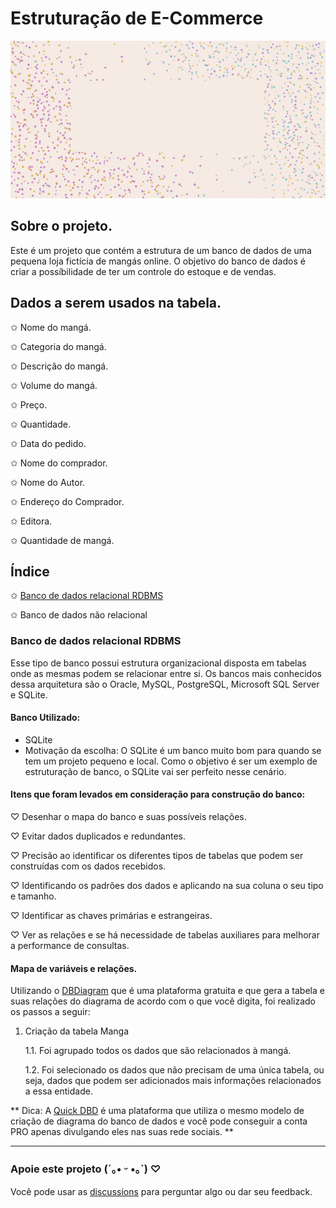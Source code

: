 # Estruturação de E-Commerce

![imagem com animação e estrela no fundo e um texto dizendo database e-commerce structuration](https://github.com/hi-hi-ray/ecommerce-structuration/blob/main/src/images/Cover%20Database%20Animated.gif)

## Sobre o projeto.
Este é um projeto que contém a estrutura de um banco de dados de uma pequena loja fictícia de mangás online. O objetivo do banco de dados é criar a possíbilidade de ter um controle do estoque e de vendas.

## Dados a serem usados na tabela.
✩ Nome do mangá.

✩ Categoria do mangá.

✩ Descrição do mangá.

✩ Volume do mangá.

✩ Preço.

✩ Quantidade.

✩ Data do pedido.

✩ Nome do comprador.

✩ Nome do Autor.

✩ Endereço do Comprador.

✩ Editora.

✩ Quantidade de mangá.

## Índice
✩ [Banco de dados relacional RDBMS](#banco-de-dados-relacional-rdbms)

✩ Banco de dados não relacional

### Banco de dados relacional RDBMS
Esse tipo de banco possui estrutura organizacional disposta em tabelas onde as mesmas podem se relacionar entre si. Os bancos mais conhecidos dessa arquitetura são o Oracle, MySQL, PostgreSQL, Microsoft SQL Server e SQLite.

#### Banco Utilizado:
- SQLite
- Motivação da escolha: O SQLite é um banco muito bom para quando se tem um projeto pequeno e local. Como o objetivo é ser um exemplo de estruturação de banco, o SQLite vai ser perfeito nesse cenário.

#### Itens que foram levados em consideração para construção do banco:
♡ Desenhar o mapa do banco e suas possíveis relações.

♡ Evitar dados duplicados e redundantes.

♡ Precisão ao identificar os diferentes tipos de tabelas que podem ser construídas com os dados recebidos. 

♡ Identificando os padrões dos dados e aplicando na sua coluna o seu tipo e tamanho.

♡ Identificar as chaves primárias e estrangeiras.

♡ Ver as relações e se há necessidade de tabelas auxiliares para melhorar a performance de consultas. 

#### Mapa de variáveis e relações.

Utilizando o [DBDiagram](https://dbdiagram.io/) que é uma plataforma gratuita e que gera a tabela e suas relações do diagrama de acordo com o que você digita, foi realizado os passos a seguir:

1.  Criação da tabela Manga

    1.1. Foi agrupado todos os dados que são relacionados à mangá.
    
    1.2. Foi selecionado os dados que não precisam de uma única tabela, ou seja, dados que podem ser adicionados mais informações relacionados a essa entidade.




** Dica: A [Quick DBD](https://www.quickdatabasediagrams.com/) é uma plataforma que utiliza o mesmo modelo de criação de diagrama do banco de dados e você pode conseguir a conta PRO apenas divulgando eles nas suas rede sociais. **



---
### Apoie este projeto (´｡• ᵕ •｡`) ♡
Você pode usar as [discussions](https://github.com/hi-hi-ray/ecommerce-structuration/discussions) para perguntar algo ou dar seu feedback.
